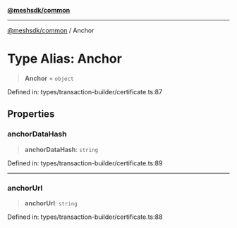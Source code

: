 [**@meshsdk/common**](../README.md)

***

[@meshsdk/common](../globals.md) / Anchor

# Type Alias: Anchor

> **Anchor** = `object`

Defined in: types/transaction-builder/certificate.ts:87

## Properties

### anchorDataHash

> **anchorDataHash**: `string`

Defined in: types/transaction-builder/certificate.ts:89

***

### anchorUrl

> **anchorUrl**: `string`

Defined in: types/transaction-builder/certificate.ts:88

